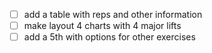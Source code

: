 - [ ] add a table with reps and other information
- [ ] make layout 4 charts with 4 major lifts
- [ ] add a 5th with options for other exercises
